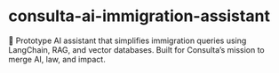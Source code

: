 # consulta-ai-immigration-assistant
🧠 Prototype AI assistant that simplifies immigration queries using LangChain, RAG, and vector databases. Built for Consulta’s mission to merge AI, law, and impact.
